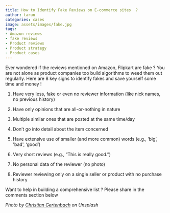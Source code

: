 ```yaml
---
title: How to Identify Fake Reviews on E-commerce sites  ?
author: tarun
categories: cases
image: assets/images/fake.jpg
tags:
- Amazon reviews
- fake reviews
- Product reviews
- Product strategy
- Product cases
---
```


Ever wondered if the reviews mentioned on Amazon, Flipkart are fake ? You are not alone as product companies too build algorithms to weed them out regularly. Here are 8 key signs to identify fakes and  save yourself some time and money ! 

1. Have very less, fake or even no reviewer information (like nick names, no previous history)

2. Have only opinions that are all-or-nothing in nature

3. Multiple similar ones that are posted at the same time/day

4. Don’t go into detail about the item concerned
 
5. Have extensive use of smaller (and more common) words (e.g., ‘big’, 'bad', ‘good’)

6. Very short reviews (e.g., “This is really good.”)

7. No personal data of the reviewer (no photo)

8. Reviewer reviewing only on a single seller or product with no purchase history

Want to help in building a comprehensive list ? Please share in the comments section below

*Photo by [Christian Gertenbach](https://unsplash.com/@kcgertenbach?utmsource=medium&utmmedium=referral) on Unsplash*
